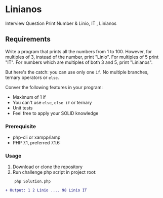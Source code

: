 # Linianos
Interview Question Print Number &amp; Linio, IT , Linianos
## Requirements

Write a program that prints all the numbers from 1 to 100. However, for multiples of 3, instead of the number, print "Linio". For multiples of 5 print "IT". For numbers which are multiples of both 3 and 5, print "Linianos".

But here's the catch: you can use only one `if`. No multiple branches, ternary operators or `else`.

Conver the following features in your program:

  - Maximum of 1 if
  - You can't use `else`, `else if` or ternary
  - Unit tests
  - Feel free to apply your SOLID knowledge
  
### Prerequisite

- php-cli or xampp/lamp
- PHP 7.1, preferred 7.1.6

### Usage

1. Download or clone the repository
2. Run challenge php script in project root:
```
    php Solution.php
```

```diff
+ Output: 1 2 Linio .... 98 Linio IT
```

